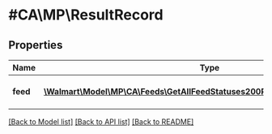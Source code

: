 # #CA\MP\ResultRecord

## Properties

Name | Type | Description | Notes
------------ | ------------- | ------------- | -------------
**feed** | [**\Walmart\Model\MP\CA\Feeds\GetAllFeedStatuses200ResponseResultsFeedInner[]**](GetAllFeedStatuses200ResponseResultsFeedInner.md) | The feed status results | [optional]


[[Back to Model list]](../) [[Back to API list]](../../Api/CA/MP) [[Back to README]](../../README.md)
